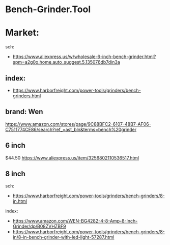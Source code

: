 # Bench-Grinder.Tool
# Market:
sch:
- https://www.aliexpress.us/w/wholesale-6-inch-bench-grinder.html?spm=a2g0o.home.auto_suggest.5.135076db7din3a

## index:
- https://www.harborfreight.com/power-tools/grinders/bench-grinders.html

## brand: Wen
https://www.amazon.com/stores/page/9C88BFC2-6107-48B7-AF06-C7511774CE86/search?ref_=ast_bln&terms=bench%20grinder

## 6 inch
$44.50  https://www.aliexpress.us/item/3256802110536517.html

## 8 inch
sch:
- https://www.harborfreight.com/power-tools/grinders/bench-grinders/8-in.html

index:
- https://www.amazon.com/WEN-BG4282-4-8-Amp-8-Inch-Grinder/dp/B08ZVHZBF9
- https://www.harborfreight.com/power-tools/grinders/bench-grinders/8-in/8-in-bench-grinder-with-led-light-57287.html
